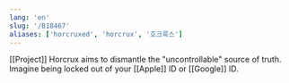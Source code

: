 ```yaml
---
lang: 'en'
slug: '/B18467'
aliases: ['horcruxed', 'horcrux', '호크룩스']
---
```


[[Project]] Horcrux aims to dismantle the "uncontrollable" source of truth. Imagine being locked out of your [[Apple]] ID or [[Google]] ID.
